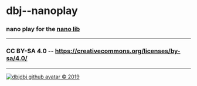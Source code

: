 # dbj--nanoplay
### nano play for the [nano lib](https://github.com/dbj-systems/dbj--nanolib)

---

### CC BY-SA 4.0 -- https://creativecommons.org/licenses/by-sa/4.0/ 

---
[![dbjdbj github avatar](https://github.com/dbjdbj.png)
 &copy; 2019](https://dbj.netlify.com)
